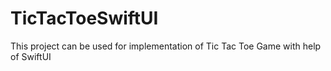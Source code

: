 # TicTacToeSwiftUI
This project can be used for implementation of Tic Tac Toe Game with help of SwiftUI

